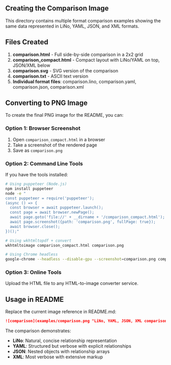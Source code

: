 ## Creating the Comparison Image

This directory contains multiple format comparison examples showing
the same data represented in LiNo, YAML, JSON, and XML formats.

## Files Created

1. **comparison.html** - Full side-by-side comparison in a 2x2 grid
2. **comparison_compact.html** - Compact layout with LiNo/YAML on
   top, JSON/XML below
3. **comparison.svg** - SVG version of the comparison
4. **comparison.txt** - ASCII text version
5. **Individual format files**: comparison.lino, comparison.yaml,
   comparison.json, comparison.xml

## Converting to PNG Image

To create the final PNG image for the README, you can:

### Option 1: Browser Screenshot

1. Open `comparison_compact.html` in a browser
2. Take a screenshot of the rendered page
3. Save as `comparison.png`

### Option 2: Command Line Tools

If you have the tools installed:

```bash
# Using puppeteer (Node.js)
npm install puppeteer
node -e "
const puppeteer = require('puppeteer');
(async () => {
  const browser = await puppeteer.launch();
  const page = await browser.newPage();
  await page.goto('file://' + __dirname + '/comparison_compact.html');
  await page.screenshot({path: 'comparison.png', fullPage: true});
  await browser.close();
})();"

# Using wkhtmltopdf + convert
wkhtmltoimage comparison_compact.html comparison.png

# Using Chrome headless
google-chrome --headless --disable-gpu --screenshot=comparison.png comparison_compact.html
```

### Option 3: Online Tools

Upload the HTML file to any HTML-to-image converter service.

## Usage in README

Replace the current image reference in README.md:

```markdown
![comparison](examples/comparison.png "LiNo, YAML, JSON, XML comparison")
```

The comparison demonstrates:

- **LiNo**: Natural, concise relationship representation
- **YAML**: Structured but verbose with explicit relationships
- **JSON**: Nested objects with relationship arrays
- **XML**: Most verbose with extensive markup

